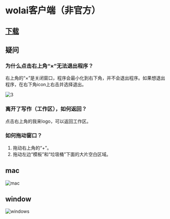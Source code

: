 # wolai客户端（非官方）

## [下载](https://github.com/lake2/wolai_desktop/releases/)

## 疑问

### 为什么点击右上角“×”无法退出程序？
右上角的“×”是关闭窗口，程序会最小化到右下角，并不会退出程序。如果想退出程序，在右下角icon上右击并选择退出。

![3](https://user-images.githubusercontent.com/6293752/92937441-eb0fec00-f47d-11ea-8265-07eb9bda55bd.gif)

### 离开了写作（工作区），如何返回？
点击右上角的我来logo，可以返回工作区。

### 如何拖动窗口？
1. 拖动右上角的“+”。
2. 拖动左边“模板”和“垃圾桶”下面的大片空白区域。

## mac

![mac](https://images.gitee.com/uploads/images/2020/0912/153238_478a1c6a_2068361.png)

## window

![windows](https://images.gitee.com/uploads/images/2020/0912/153246_9455cb78_2068361.png)

